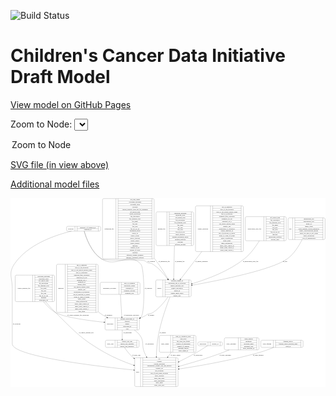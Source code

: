 <link rel='stylesheet' href="assets/style.css">
<link rel='stylesheet' href="https://unpkg.com/leaflet@1.5.1/dist/leaflet.css" integrity="sha512-xwE/Az9zrjBIphAcBb3F6JVqxf46+CDLwfLMHloNu6KEQCAWi6HcDUbeOfBIptF7tcCzusKFjFw2yuvEpDL9wQ==" crossorigin="">
<script type="text/javascript" src="https://code.jquery.com/jquery-3.2.1.min.js"></script>
<script type="text/javascript"  src="https://unpkg.com/leaflet@1.5.1/dist/leaflet.js"></script>
<script type="text/javascript" src="assets/actions.js"></script>

![Build Status](https://github.com/CBIIT/ccdi-model/actions/workflows/model-test-and-deploy.yml/badge.svg)

# Children's Cancer Data Initiative Draft Model

[View model on GitHub Pages](https://cbiit.github.io/ccdi-model/)



Zoom to Node: <select id="node_select">
  <option value="">Zoom to Node</option>
</select>
<div id="model"></div>

<p>
<a href="./model-desc/ccdi-model.svg">SVG file (in view above)</a>
<p>
<a href="./model-desc">Additional model files</a>
<div id='graph' style='display:off;'>
<svg width="3007pt" height="1804pt"
 viewBox="0.00 0.00 3007.19 1804.00" xmlns="http://www.w3.org/2000/svg" xmlns:xlink="http://www.w3.org/1999/xlink">
<g id="graph0" class="graph" transform="scale(1 1) rotate(0) translate(4 1800)">
<title>Perl</title>
<polygon fill="#ffffff" stroke="transparent" points="-4,4 -4,-1800 3003.1944,-1800 3003.1944,4 -4,4"/>
<!-- pdx -->
<g id="node1" class="node">
<title>pdx</title>
<path fill="none" stroke="#000000" d="M2658.1944,-1404.5C2658.1944,-1404.5 2987.1944,-1404.5 2987.1944,-1404.5 2993.1944,-1404.5 2999.1944,-1410.5 2999.1944,-1416.5 2999.1944,-1416.5 2999.1944,-1599.5 2999.1944,-1599.5 2999.1944,-1605.5 2993.1944,-1611.5 2987.1944,-1611.5 2987.1944,-1611.5 2658.1944,-1611.5 2658.1944,-1611.5 2652.1944,-1611.5 2646.1944,-1605.5 2646.1944,-1599.5 2646.1944,-1599.5 2646.1944,-1416.5 2646.1944,-1416.5 2646.1944,-1410.5 2652.1944,-1404.5 2658.1944,-1404.5"/>
<text text-anchor="middle" x="2667.6944" y="-1504.3" font-family="Times,serif" font-size="14.00" fill="#000000">pdx</text>
<polyline fill="none" stroke="#000000" points="2689.1944,-1404.5 2689.1944,-1611.5 "/>
<text text-anchor="middle" x="2699.6944" y="-1504.3" font-family="Times,serif" font-size="14.00" fill="#000000"> </text>
<polyline fill="none" stroke="#000000" points="2710.1944,-1404.5 2710.1944,-1611.5 "/>
<text text-anchor="middle" x="2844.1944" y="-1596.3" font-family="Times,serif" font-size="14.00" fill="#000000">implantation_site</text>
<polyline fill="none" stroke="#000000" points="2710.1944,-1588.5 2978.1944,-1588.5 "/>
<text text-anchor="middle" x="2844.1944" y="-1573.3" font-family="Times,serif" font-size="14.00" fill="#000000">implantation_type</text>
<polyline fill="none" stroke="#000000" points="2710.1944,-1565.5 2978.1944,-1565.5 "/>
<text text-anchor="middle" x="2844.1944" y="-1550.3" font-family="Times,serif" font-size="14.00" fill="#000000">model_id</text>
<polyline fill="none" stroke="#000000" points="2710.1944,-1542.5 2978.1944,-1542.5 "/>
<text text-anchor="middle" x="2844.1944" y="-1527.3" font-family="Times,serif" font-size="14.00" fill="#000000">mouse_strain</text>
<polyline fill="none" stroke="#000000" points="2710.1944,-1519.5 2978.1944,-1519.5 "/>
<text text-anchor="middle" x="2844.1944" y="-1504.3" font-family="Times,serif" font-size="14.00" fill="#000000">strain_immune_system_humanized</text>
<polyline fill="none" stroke="#000000" points="2710.1944,-1496.5 2978.1944,-1496.5 "/>
<text text-anchor="middle" x="2844.1944" y="-1481.3" font-family="Times,serif" font-size="14.00" fill="#000000">tumor_characterization_method</text>
<polyline fill="none" stroke="#000000" points="2710.1944,-1473.5 2978.1944,-1473.5 "/>
<text text-anchor="middle" x="2844.1944" y="-1458.3" font-family="Times,serif" font-size="14.00" fill="#000000">tumor_not_mus_or_ebv_origin</text>
<polyline fill="none" stroke="#000000" points="2710.1944,-1450.5 2978.1944,-1450.5 "/>
<text text-anchor="middle" x="2844.1944" y="-1435.3" font-family="Times,serif" font-size="14.00" fill="#000000">tumor_preparation</text>
<polyline fill="none" stroke="#000000" points="2710.1944,-1427.5 2978.1944,-1427.5 "/>
<text text-anchor="middle" x="2844.1944" y="-1412.3" font-family="Times,serif" font-size="14.00" fill="#000000">type_of_humanization</text>
<polyline fill="none" stroke="#000000" points="2978.1944,-1404.5 2978.1944,-1611.5 "/>
<text text-anchor="middle" x="2988.6944" y="-1504.3" font-family="Times,serif" font-size="14.00" fill="#000000"> </text>
</g>
<!-- sample -->
<g id="node13" class="node">
<title>sample</title>
<path fill="none" stroke="#000000" d="M1394.6944,-858C1394.6944,-858 1708.6944,-858 1708.6944,-858 1714.6944,-858 1720.6944,-864 1720.6944,-870 1720.6944,-870 1720.6944,-1007 1720.6944,-1007 1720.6944,-1013 1714.6944,-1019 1708.6944,-1019 1708.6944,-1019 1394.6944,-1019 1394.6944,-1019 1388.6944,-1019 1382.6944,-1013 1382.6944,-1007 1382.6944,-1007 1382.6944,-870 1382.6944,-870 1382.6944,-864 1388.6944,-858 1394.6944,-858"/>
<text text-anchor="middle" x="1416.6944" y="-934.8" font-family="Times,serif" font-size="14.00" fill="#000000">sample</text>
<polyline fill="none" stroke="#000000" points="1450.6944,-858 1450.6944,-1019 "/>
<text text-anchor="middle" x="1461.1944" y="-934.8" font-family="Times,serif" font-size="14.00" fill="#000000"> </text>
<polyline fill="none" stroke="#000000" points="1471.6944,-858 1471.6944,-1019 "/>
<text text-anchor="middle" x="1585.6944" y="-1003.8" font-family="Times,serif" font-size="14.00" fill="#000000">alternate_sample_id</text>
<polyline fill="none" stroke="#000000" points="1471.6944,-996 1699.6944,-996 "/>
<text text-anchor="middle" x="1585.6944" y="-980.8" font-family="Times,serif" font-size="14.00" fill="#000000">participant_age_at_collection</text>
<polyline fill="none" stroke="#000000" points="1471.6944,-973 1699.6944,-973 "/>
<text text-anchor="middle" x="1585.6944" y="-957.8" font-family="Times,serif" font-size="14.00" fill="#000000">sample_anatomic_site</text>
<polyline fill="none" stroke="#000000" points="1471.6944,-950 1699.6944,-950 "/>
<text text-anchor="middle" x="1585.6944" y="-934.8" font-family="Times,serif" font-size="14.00" fill="#000000">sample_description</text>
<polyline fill="none" stroke="#000000" points="1471.6944,-927 1699.6944,-927 "/>
<text text-anchor="middle" x="1585.6944" y="-911.8" font-family="Times,serif" font-size="14.00" fill="#000000">sample_id</text>
<polyline fill="none" stroke="#000000" points="1471.6944,-904 1699.6944,-904 "/>
<text text-anchor="middle" x="1585.6944" y="-888.8" font-family="Times,serif" font-size="14.00" fill="#000000">sample_tumor_status</text>
<polyline fill="none" stroke="#000000" points="1471.6944,-881 1699.6944,-881 "/>
<text text-anchor="middle" x="1585.6944" y="-865.8" font-family="Times,serif" font-size="14.00" fill="#000000">sample_type</text>
<polyline fill="none" stroke="#000000" points="1699.6944,-858 1699.6944,-1019 "/>
<text text-anchor="middle" x="1710.1944" y="-934.8" font-family="Times,serif" font-size="14.00" fill="#000000"> </text>
</g>
<!-- pdx&#45;&gt;sample -->
<g id="edge20" class="edge">
<title>pdx&#45;&gt;sample</title>
<path fill="none" stroke="#000000" d="M2779.7729,-1404.1851C2748.9665,-1341.9937 2701.5913,-1266.2678 2637.6944,-1220 2493.3066,-1115.4488 2000.1517,-1016.4881 1730.818,-968.5783"/>
<polygon fill="#000000" stroke="#000000" points="1731.394,-965.126 1720.9364,-966.8256 1730.1715,-972.0184 1731.394,-965.126"/>
<text text-anchor="middle" x="2617.6944" y="-1190.8" font-family="Times,serif" font-size="14.00" fill="#000000">of_pdx</text>
</g>
<!-- clinical_measure_file -->
<g id="node2" class="node">
<title>clinical_measure_file</title>
<path fill="none" stroke="#000000" d="M52.6944,-812C52.6944,-812 404.6944,-812 404.6944,-812 410.6944,-812 416.6944,-818 416.6944,-824 416.6944,-824 416.6944,-1053 416.6944,-1053 416.6944,-1059 410.6944,-1065 404.6944,-1065 404.6944,-1065 52.6944,-1065 52.6944,-1065 46.6944,-1065 40.6944,-1059 40.6944,-1053 40.6944,-1053 40.6944,-824 40.6944,-824 40.6944,-818 46.6944,-812 52.6944,-812"/>
<text text-anchor="middle" x="124.1944" y="-934.8" font-family="Times,serif" font-size="14.00" fill="#000000">clinical_measure_file</text>
<polyline fill="none" stroke="#000000" points="207.6944,-812 207.6944,-1065 "/>
<text text-anchor="middle" x="218.1944" y="-934.8" font-family="Times,serif" font-size="14.00" fill="#000000"> </text>
<polyline fill="none" stroke="#000000" points="228.6944,-812 228.6944,-1065 "/>
<text text-anchor="middle" x="312.1944" y="-1049.8" font-family="Times,serif" font-size="14.00" fill="#000000">checksum_algorithm</text>
<polyline fill="none" stroke="#000000" points="228.6944,-1042 395.6944,-1042 "/>
<text text-anchor="middle" x="312.1944" y="-1026.8" font-family="Times,serif" font-size="14.00" fill="#000000">checksum_value</text>
<polyline fill="none" stroke="#000000" points="228.6944,-1019 395.6944,-1019 "/>
<text text-anchor="middle" x="312.1944" y="-1003.8" font-family="Times,serif" font-size="14.00" fill="#000000">dcf_indexd_guid</text>
<polyline fill="none" stroke="#000000" points="228.6944,-996 395.6944,-996 "/>
<text text-anchor="middle" x="312.1944" y="-980.8" font-family="Times,serif" font-size="14.00" fill="#000000">file_description</text>
<polyline fill="none" stroke="#000000" points="228.6944,-973 395.6944,-973 "/>
<text text-anchor="middle" x="312.1944" y="-957.8" font-family="Times,serif" font-size="14.00" fill="#000000">file_mapping_level</text>
<polyline fill="none" stroke="#000000" points="228.6944,-950 395.6944,-950 "/>
<text text-anchor="middle" x="312.1944" y="-934.8" font-family="Times,serif" font-size="14.00" fill="#000000">file_name</text>
<polyline fill="none" stroke="#000000" points="228.6944,-927 395.6944,-927 "/>
<text text-anchor="middle" x="312.1944" y="-911.8" font-family="Times,serif" font-size="14.00" fill="#000000">file_size</text>
<polyline fill="none" stroke="#000000" points="228.6944,-904 395.6944,-904 "/>
<text text-anchor="middle" x="312.1944" y="-888.8" font-family="Times,serif" font-size="14.00" fill="#000000">file_type</text>
<polyline fill="none" stroke="#000000" points="228.6944,-881 395.6944,-881 "/>
<text text-anchor="middle" x="312.1944" y="-865.8" font-family="Times,serif" font-size="14.00" fill="#000000">file_url_in_cds</text>
<polyline fill="none" stroke="#000000" points="228.6944,-858 395.6944,-858 "/>
<text text-anchor="middle" x="312.1944" y="-842.8" font-family="Times,serif" font-size="14.00" fill="#000000">md5sum</text>
<polyline fill="none" stroke="#000000" points="228.6944,-835 395.6944,-835 "/>
<text text-anchor="middle" x="312.1944" y="-819.8" font-family="Times,serif" font-size="14.00" fill="#000000">participant_list</text>
<polyline fill="none" stroke="#000000" points="395.6944,-812 395.6944,-1065 "/>
<text text-anchor="middle" x="406.1944" y="-934.8" font-family="Times,serif" font-size="14.00" fill="#000000"> </text>
</g>
<!-- participant -->
<g id="node5" class="node">
<title>participant</title>
<path fill="none" stroke="#000000" d="M910.6944,-541.5C910.6944,-541.5 1214.6944,-541.5 1214.6944,-541.5 1220.6944,-541.5 1226.6944,-547.5 1226.6944,-553.5 1226.6944,-553.5 1226.6944,-644.5 1226.6944,-644.5 1226.6944,-650.5 1220.6944,-656.5 1214.6944,-656.5 1214.6944,-656.5 910.6944,-656.5 910.6944,-656.5 904.6944,-656.5 898.6944,-650.5 898.6944,-644.5 898.6944,-644.5 898.6944,-553.5 898.6944,-553.5 898.6944,-547.5 904.6944,-541.5 910.6944,-541.5"/>
<text text-anchor="middle" x="946.6944" y="-595.3" font-family="Times,serif" font-size="14.00" fill="#000000">participant</text>
<polyline fill="none" stroke="#000000" points="994.6944,-541.5 994.6944,-656.5 "/>
<text text-anchor="middle" x="1005.1944" y="-595.3" font-family="Times,serif" font-size="14.00" fill="#000000"> </text>
<polyline fill="none" stroke="#000000" points="1015.6944,-541.5 1015.6944,-656.5 "/>
<text text-anchor="middle" x="1110.6944" y="-641.3" font-family="Times,serif" font-size="14.00" fill="#000000">alternate_participant_id</text>
<polyline fill="none" stroke="#000000" points="1015.6944,-633.5 1205.6944,-633.5 "/>
<text text-anchor="middle" x="1110.6944" y="-618.3" font-family="Times,serif" font-size="14.00" fill="#000000">ethnicity</text>
<polyline fill="none" stroke="#000000" points="1015.6944,-610.5 1205.6944,-610.5 "/>
<text text-anchor="middle" x="1110.6944" y="-595.3" font-family="Times,serif" font-size="14.00" fill="#000000">gender</text>
<polyline fill="none" stroke="#000000" points="1015.6944,-587.5 1205.6944,-587.5 "/>
<text text-anchor="middle" x="1110.6944" y="-572.3" font-family="Times,serif" font-size="14.00" fill="#000000">participant_id</text>
<polyline fill="none" stroke="#000000" points="1015.6944,-564.5 1205.6944,-564.5 "/>
<text text-anchor="middle" x="1110.6944" y="-549.3" font-family="Times,serif" font-size="14.00" fill="#000000">race</text>
<polyline fill="none" stroke="#000000" points="1205.6944,-541.5 1205.6944,-656.5 "/>
<text text-anchor="middle" x="1216.1944" y="-595.3" font-family="Times,serif" font-size="14.00" fill="#000000"> </text>
</g>
<!-- clinical_measure_file&#45;&gt;participant -->
<g id="edge7" class="edge">
<title>clinical_measure_file&#45;&gt;participant</title>
<path fill="none" stroke="#000000" d="M310.8115,-811.9646C342.2275,-772.9203 381.3176,-733.5247 425.6944,-708 502.619,-663.7544 727.7009,-632.5703 888.4689,-615.1998"/>
<polygon fill="#000000" stroke="#000000" points="888.9103,-618.6727 898.4804,-614.127 888.1644,-611.7125 888.9103,-618.6727"/>
<text text-anchor="middle" x="641.1944" y="-678.8" font-family="Times,serif" font-size="14.00" fill="#000000">of_clinical_measure_file_participant</text>
</g>
<!-- study -->
<g id="node6" class="node">
<title>study</title>
<path fill="none" stroke="#000000" d="M1193.6944,-.5C1193.6944,-.5 1583.6944,-.5 1583.6944,-.5 1589.6944,-.5 1595.6944,-6.5 1595.6944,-12.5 1595.6944,-12.5 1595.6944,-264.5 1595.6944,-264.5 1595.6944,-270.5 1589.6944,-276.5 1583.6944,-276.5 1583.6944,-276.5 1193.6944,-276.5 1193.6944,-276.5 1187.6944,-276.5 1181.6944,-270.5 1181.6944,-264.5 1181.6944,-264.5 1181.6944,-12.5 1181.6944,-12.5 1181.6944,-6.5 1187.6944,-.5 1193.6944,-.5"/>
<text text-anchor="middle" x="1209.6944" y="-134.8" font-family="Times,serif" font-size="14.00" fill="#000000">study</text>
<polyline fill="none" stroke="#000000" points="1237.6944,-.5 1237.6944,-276.5 "/>
<text text-anchor="middle" x="1248.1944" y="-134.8" font-family="Times,serif" font-size="14.00" fill="#000000"> </text>
<polyline fill="none" stroke="#000000" points="1258.6944,-.5 1258.6944,-276.5 "/>
<text text-anchor="middle" x="1416.6944" y="-261.3" font-family="Times,serif" font-size="14.00" fill="#000000">acl</text>
<polyline fill="none" stroke="#000000" points="1258.6944,-253.5 1574.6944,-253.5 "/>
<text text-anchor="middle" x="1416.6944" y="-238.3" font-family="Times,serif" font-size="14.00" fill="#000000">consent</text>
<polyline fill="none" stroke="#000000" points="1258.6944,-230.5 1574.6944,-230.5 "/>
<text text-anchor="middle" x="1416.6944" y="-215.3" font-family="Times,serif" font-size="14.00" fill="#000000">consent_shorthand</text>
<polyline fill="none" stroke="#000000" points="1258.6944,-207.5 1574.6944,-207.5 "/>
<text text-anchor="middle" x="1416.6944" y="-192.3" font-family="Times,serif" font-size="14.00" fill="#000000">experimental_strategy_and_data_subtype</text>
<polyline fill="none" stroke="#000000" points="1258.6944,-184.5 1574.6944,-184.5 "/>
<text text-anchor="middle" x="1416.6944" y="-169.3" font-family="Times,serif" font-size="14.00" fill="#000000">external_url</text>
<polyline fill="none" stroke="#000000" points="1258.6944,-161.5 1574.6944,-161.5 "/>
<text text-anchor="middle" x="1416.6944" y="-146.3" font-family="Times,serif" font-size="14.00" fill="#000000">phs_accession</text>
<polyline fill="none" stroke="#000000" points="1258.6944,-138.5 1574.6944,-138.5 "/>
<text text-anchor="middle" x="1416.6944" y="-123.3" font-family="Times,serif" font-size="14.00" fill="#000000">size_of_data_being_uploaded</text>
<polyline fill="none" stroke="#000000" points="1258.6944,-115.5 1574.6944,-115.5 "/>
<text text-anchor="middle" x="1416.6944" y="-100.3" font-family="Times,serif" font-size="14.00" fill="#000000">study_acronym</text>
<polyline fill="none" stroke="#000000" points="1258.6944,-92.5 1574.6944,-92.5 "/>
<text text-anchor="middle" x="1416.6944" y="-77.3" font-family="Times,serif" font-size="14.00" fill="#000000">study_data_types</text>
<polyline fill="none" stroke="#000000" points="1258.6944,-69.5 1574.6944,-69.5 "/>
<text text-anchor="middle" x="1416.6944" y="-54.3" font-family="Times,serif" font-size="14.00" fill="#000000">study_description</text>
<polyline fill="none" stroke="#000000" points="1258.6944,-46.5 1574.6944,-46.5 "/>
<text text-anchor="middle" x="1416.6944" y="-31.3" font-family="Times,serif" font-size="14.00" fill="#000000">study_name</text>
<polyline fill="none" stroke="#000000" points="1258.6944,-23.5 1574.6944,-23.5 "/>
<text text-anchor="middle" x="1416.6944" y="-8.3" font-family="Times,serif" font-size="14.00" fill="#000000">study_short_title</text>
<polyline fill="none" stroke="#000000" points="1574.6944,-.5 1574.6944,-276.5 "/>
<text text-anchor="middle" x="1585.1944" y="-134.8" font-family="Times,serif" font-size="14.00" fill="#000000"> </text>
</g>
<!-- clinical_measure_file&#45;&gt;study -->
<g id="edge1" class="edge">
<title>clinical_measure_file&#45;&gt;study</title>
<path fill="none" stroke="#000000" d="M329.7989,-811.8944C359.4806,-777.0709 392.8273,-740.0826 425.6944,-708 617.1782,-521.0863 661.01,-461.8846 892.6944,-328 979.7048,-277.7189 1082.5566,-235.8968 1171.9787,-204.4476"/>
<polygon fill="#000000" stroke="#000000" points="1173.1353,-207.751 1181.4206,-201.1478 1170.8258,-201.143 1173.1353,-207.751"/>
<text text-anchor="middle" x="718.6944" y="-511.8" font-family="Times,serif" font-size="14.00" fill="#000000">of_clinical_measure_file</text>
</g>
<!-- sequencing_file -->
<g id="node3" class="node">
<title>sequencing_file</title>
<path fill="none" stroke="#000000" d="M886.1944,-1220.5C886.1944,-1220.5 1355.1944,-1220.5 1355.1944,-1220.5 1361.1944,-1220.5 1367.1944,-1226.5 1367.1944,-1232.5 1367.1944,-1232.5 1367.1944,-1783.5 1367.1944,-1783.5 1367.1944,-1789.5 1361.1944,-1795.5 1355.1944,-1795.5 1355.1944,-1795.5 886.1944,-1795.5 886.1944,-1795.5 880.1944,-1795.5 874.1944,-1789.5 874.1944,-1783.5 874.1944,-1783.5 874.1944,-1232.5 874.1944,-1232.5 874.1944,-1226.5 880.1944,-1220.5 886.1944,-1220.5"/>
<text text-anchor="middle" x="938.1944" y="-1504.3" font-family="Times,serif" font-size="14.00" fill="#000000">sequencing_file</text>
<polyline fill="none" stroke="#000000" points="1002.1944,-1220.5 1002.1944,-1795.5 "/>
<text text-anchor="middle" x="1012.6944" y="-1504.3" font-family="Times,serif" font-size="14.00" fill="#000000"> </text>
<polyline fill="none" stroke="#000000" points="1023.1944,-1220.5 1023.1944,-1795.5 "/>
<text text-anchor="middle" x="1184.6944" y="-1780.3" font-family="Times,serif" font-size="14.00" fill="#000000">avg_read_length</text>
<polyline fill="none" stroke="#000000" points="1023.1944,-1772.5 1346.1944,-1772.5 "/>
<text text-anchor="middle" x="1184.6944" y="-1757.3" font-family="Times,serif" font-size="14.00" fill="#000000">checksum_algorithm</text>
<polyline fill="none" stroke="#000000" points="1023.1944,-1749.5 1346.1944,-1749.5 "/>
<text text-anchor="middle" x="1184.6944" y="-1734.3" font-family="Times,serif" font-size="14.00" fill="#000000">checksum_value</text>
<polyline fill="none" stroke="#000000" points="1023.1944,-1726.5 1346.1944,-1726.5 "/>
<text text-anchor="middle" x="1184.6944" y="-1711.3" font-family="Times,serif" font-size="14.00" fill="#000000">coverage</text>
<polyline fill="none" stroke="#000000" points="1023.1944,-1703.5 1346.1944,-1703.5 "/>
<text text-anchor="middle" x="1184.6944" y="-1688.3" font-family="Times,serif" font-size="14.00" fill="#000000">custom_assembly_fasta_file_for_alignment</text>
<polyline fill="none" stroke="#000000" points="1023.1944,-1680.5 1346.1944,-1680.5 "/>
<text text-anchor="middle" x="1184.6944" y="-1665.3" font-family="Times,serif" font-size="14.00" fill="#000000">dcf_indexd_guid</text>
<polyline fill="none" stroke="#000000" points="1023.1944,-1657.5 1346.1944,-1657.5 "/>
<text text-anchor="middle" x="1184.6944" y="-1642.3" font-family="Times,serif" font-size="14.00" fill="#000000">design_description</text>
<polyline fill="none" stroke="#000000" points="1023.1944,-1634.5 1346.1944,-1634.5 "/>
<text text-anchor="middle" x="1184.6944" y="-1619.3" font-family="Times,serif" font-size="14.00" fill="#000000">file_description</text>
<polyline fill="none" stroke="#000000" points="1023.1944,-1611.5 1346.1944,-1611.5 "/>
<text text-anchor="middle" x="1184.6944" y="-1596.3" font-family="Times,serif" font-size="14.00" fill="#000000">file_mapping_level</text>
<polyline fill="none" stroke="#000000" points="1023.1944,-1588.5 1346.1944,-1588.5 "/>
<text text-anchor="middle" x="1184.6944" y="-1573.3" font-family="Times,serif" font-size="14.00" fill="#000000">file_name</text>
<polyline fill="none" stroke="#000000" points="1023.1944,-1565.5 1346.1944,-1565.5 "/>
<text text-anchor="middle" x="1184.6944" y="-1550.3" font-family="Times,serif" font-size="14.00" fill="#000000">file_size</text>
<polyline fill="none" stroke="#000000" points="1023.1944,-1542.5 1346.1944,-1542.5 "/>
<text text-anchor="middle" x="1184.6944" y="-1527.3" font-family="Times,serif" font-size="14.00" fill="#000000">file_type</text>
<polyline fill="none" stroke="#000000" points="1023.1944,-1519.5 1346.1944,-1519.5 "/>
<text text-anchor="middle" x="1184.6944" y="-1504.3" font-family="Times,serif" font-size="14.00" fill="#000000">file_url_in_cds</text>
<polyline fill="none" stroke="#000000" points="1023.1944,-1496.5 1346.1944,-1496.5 "/>
<text text-anchor="middle" x="1184.6944" y="-1481.3" font-family="Times,serif" font-size="14.00" fill="#000000">instrument_model</text>
<polyline fill="none" stroke="#000000" points="1023.1944,-1473.5 1346.1944,-1473.5 "/>
<text text-anchor="middle" x="1184.6944" y="-1458.3" font-family="Times,serif" font-size="14.00" fill="#000000">library_id</text>
<polyline fill="none" stroke="#000000" points="1023.1944,-1450.5 1346.1944,-1450.5 "/>
<text text-anchor="middle" x="1184.6944" y="-1435.3" font-family="Times,serif" font-size="14.00" fill="#000000">library_layout</text>
<polyline fill="none" stroke="#000000" points="1023.1944,-1427.5 1346.1944,-1427.5 "/>
<text text-anchor="middle" x="1184.6944" y="-1412.3" font-family="Times,serif" font-size="14.00" fill="#000000">library_selection</text>
<polyline fill="none" stroke="#000000" points="1023.1944,-1404.5 1346.1944,-1404.5 "/>
<text text-anchor="middle" x="1184.6944" y="-1389.3" font-family="Times,serif" font-size="14.00" fill="#000000">library_source</text>
<polyline fill="none" stroke="#000000" points="1023.1944,-1381.5 1346.1944,-1381.5 "/>
<text text-anchor="middle" x="1184.6944" y="-1366.3" font-family="Times,serif" font-size="14.00" fill="#000000">library_strategy</text>
<polyline fill="none" stroke="#000000" points="1023.1944,-1358.5 1346.1944,-1358.5 "/>
<text text-anchor="middle" x="1184.6944" y="-1343.3" font-family="Times,serif" font-size="14.00" fill="#000000">md5sum</text>
<polyline fill="none" stroke="#000000" points="1023.1944,-1335.5 1346.1944,-1335.5 "/>
<text text-anchor="middle" x="1184.6944" y="-1320.3" font-family="Times,serif" font-size="14.00" fill="#000000">number_of_bp</text>
<polyline fill="none" stroke="#000000" points="1023.1944,-1312.5 1346.1944,-1312.5 "/>
<text text-anchor="middle" x="1184.6944" y="-1297.3" font-family="Times,serif" font-size="14.00" fill="#000000">number_of_reads</text>
<polyline fill="none" stroke="#000000" points="1023.1944,-1289.5 1346.1944,-1289.5 "/>
<text text-anchor="middle" x="1184.6944" y="-1274.3" font-family="Times,serif" font-size="14.00" fill="#000000">platform</text>
<polyline fill="none" stroke="#000000" points="1023.1944,-1266.5 1346.1944,-1266.5 "/>
<text text-anchor="middle" x="1184.6944" y="-1251.3" font-family="Times,serif" font-size="14.00" fill="#000000">reference_genome_assembly</text>
<polyline fill="none" stroke="#000000" points="1023.1944,-1243.5 1346.1944,-1243.5 "/>
<text text-anchor="middle" x="1184.6944" y="-1228.3" font-family="Times,serif" font-size="14.00" fill="#000000">sequence_alignment_software</text>
<polyline fill="none" stroke="#000000" points="1346.1944,-1220.5 1346.1944,-1795.5 "/>
<text text-anchor="middle" x="1356.6944" y="-1504.3" font-family="Times,serif" font-size="14.00" fill="#000000"> </text>
</g>
<!-- sequencing_file&#45;&gt;sample -->
<g id="edge5" class="edge">
<title>sequencing_file&#45;&gt;sample</title>
<path fill="none" stroke="#000000" d="M1367.3527,-1227.5872C1373.9485,-1219.0257 1380.4098,-1210.4847 1386.6944,-1202 1427.9966,-1146.2383 1469.4284,-1080.0281 1500.4432,-1027.927"/>
<polygon fill="#000000" stroke="#000000" points="1503.6284,-1029.4176 1505.7193,-1019.0311 1497.6077,-1025.8467 1503.6284,-1029.4176"/>
<text text-anchor="middle" x="1463.1944" y="-1190.8" font-family="Times,serif" font-size="14.00" fill="#000000">of_sequencing_file</text>
</g>
<!-- imaging_file -->
<g id="node4" class="node">
<title>imaging_file</title>
<path fill="none" stroke="#000000" d="M1397.6944,-1347C1397.6944,-1347 1731.6944,-1347 1731.6944,-1347 1737.6944,-1347 1743.6944,-1353 1743.6944,-1359 1743.6944,-1359 1743.6944,-1657 1743.6944,-1657 1743.6944,-1663 1737.6944,-1669 1731.6944,-1669 1731.6944,-1669 1397.6944,-1669 1397.6944,-1669 1391.6944,-1669 1385.6944,-1663 1385.6944,-1657 1385.6944,-1657 1385.6944,-1359 1385.6944,-1359 1385.6944,-1353 1391.6944,-1347 1397.6944,-1347"/>
<text text-anchor="middle" x="1437.6944" y="-1504.3" font-family="Times,serif" font-size="14.00" fill="#000000">imaging_file</text>
<polyline fill="none" stroke="#000000" points="1489.6944,-1347 1489.6944,-1669 "/>
<text text-anchor="middle" x="1500.1944" y="-1504.3" font-family="Times,serif" font-size="14.00" fill="#000000"> </text>
<polyline fill="none" stroke="#000000" points="1510.6944,-1347 1510.6944,-1669 "/>
<text text-anchor="middle" x="1616.6944" y="-1653.8" font-family="Times,serif" font-size="14.00" fill="#000000">checksum_algorithm</text>
<polyline fill="none" stroke="#000000" points="1510.6944,-1646 1722.6944,-1646 "/>
<text text-anchor="middle" x="1616.6944" y="-1630.8" font-family="Times,serif" font-size="14.00" fill="#000000">checksum_value</text>
<polyline fill="none" stroke="#000000" points="1510.6944,-1623 1722.6944,-1623 "/>
<text text-anchor="middle" x="1616.6944" y="-1607.8" font-family="Times,serif" font-size="14.00" fill="#000000">dcf_indexd_guid</text>
<polyline fill="none" stroke="#000000" points="1510.6944,-1600 1722.6944,-1600 "/>
<text text-anchor="middle" x="1616.6944" y="-1584.8" font-family="Times,serif" font-size="14.00" fill="#000000">file_description</text>
<polyline fill="none" stroke="#000000" points="1510.6944,-1577 1722.6944,-1577 "/>
<text text-anchor="middle" x="1616.6944" y="-1561.8" font-family="Times,serif" font-size="14.00" fill="#000000">file_mapping_level</text>
<polyline fill="none" stroke="#000000" points="1510.6944,-1554 1722.6944,-1554 "/>
<text text-anchor="middle" x="1616.6944" y="-1538.8" font-family="Times,serif" font-size="14.00" fill="#000000">file_name</text>
<polyline fill="none" stroke="#000000" points="1510.6944,-1531 1722.6944,-1531 "/>
<text text-anchor="middle" x="1616.6944" y="-1515.8" font-family="Times,serif" font-size="14.00" fill="#000000">file_size</text>
<polyline fill="none" stroke="#000000" points="1510.6944,-1508 1722.6944,-1508 "/>
<text text-anchor="middle" x="1616.6944" y="-1492.8" font-family="Times,serif" font-size="14.00" fill="#000000">file_type</text>
<polyline fill="none" stroke="#000000" points="1510.6944,-1485 1722.6944,-1485 "/>
<text text-anchor="middle" x="1616.6944" y="-1469.8" font-family="Times,serif" font-size="14.00" fill="#000000">file_url_in_cds</text>
<polyline fill="none" stroke="#000000" points="1510.6944,-1462 1722.6944,-1462 "/>
<text text-anchor="middle" x="1616.6944" y="-1446.8" font-family="Times,serif" font-size="14.00" fill="#000000">image_modality</text>
<polyline fill="none" stroke="#000000" points="1510.6944,-1439 1722.6944,-1439 "/>
<text text-anchor="middle" x="1616.6944" y="-1423.8" font-family="Times,serif" font-size="14.00" fill="#000000">imaging_instrument_model</text>
<polyline fill="none" stroke="#000000" points="1510.6944,-1416 1722.6944,-1416 "/>
<text text-anchor="middle" x="1616.6944" y="-1400.8" font-family="Times,serif" font-size="14.00" fill="#000000">imaging_platform</text>
<polyline fill="none" stroke="#000000" points="1510.6944,-1393 1722.6944,-1393 "/>
<text text-anchor="middle" x="1616.6944" y="-1377.8" font-family="Times,serif" font-size="14.00" fill="#000000">md5sum</text>
<polyline fill="none" stroke="#000000" points="1510.6944,-1370 1722.6944,-1370 "/>
<text text-anchor="middle" x="1616.6944" y="-1354.8" font-family="Times,serif" font-size="14.00" fill="#000000">software_package</text>
<polyline fill="none" stroke="#000000" points="1722.6944,-1347 1722.6944,-1669 "/>
<text text-anchor="middle" x="1733.1944" y="-1504.3" font-family="Times,serif" font-size="14.00" fill="#000000"> </text>
</g>
<!-- imaging_file&#45;&gt;sample -->
<g id="edge6" class="edge">
<title>imaging_file&#45;&gt;sample</title>
<path fill="none" stroke="#000000" d="M1561.0126,-1346.7077C1558.6679,-1243.9957 1555.7167,-1114.707 1553.7712,-1029.479"/>
<polygon fill="#000000" stroke="#000000" points="1557.2664,-1029.226 1553.539,-1019.3085 1550.2682,-1029.3858 1557.2664,-1029.226"/>
<text text-anchor="middle" x="1612.1944" y="-1190.8" font-family="Times,serif" font-size="14.00" fill="#000000">of_imaging_file</text>
</g>
<!-- participant&#45;&gt;study -->
<g id="edge2" class="edge">
<title>participant&#45;&gt;study</title>
<path fill="none" stroke="#000000" d="M1178.0257,-541.3615C1198.2561,-526.9329 1217.3787,-509.8078 1231.6944,-490 1275.2636,-429.7159 1244.7593,-396.5216 1273.6944,-328 1279.6198,-313.968 1286.4619,-299.7451 1293.7956,-285.7258"/>
<polygon fill="#000000" stroke="#000000" points="1297.0724,-287.0186 1298.6812,-276.5466 1290.8931,-283.7297 1297.0724,-287.0186"/>
<text text-anchor="middle" x="1324.1944" y="-405.3" font-family="Times,serif" font-size="14.00" fill="#000000">of_participant</text>
</g>
<!-- study_arm -->
<g id="node17" class="node">
<title>study_arm</title>
<path fill="none" stroke="#000000" d="M914.1944,-374.5C914.1944,-374.5 1211.1944,-374.5 1211.1944,-374.5 1217.1944,-374.5 1223.1944,-380.5 1223.1944,-386.5 1223.1944,-386.5 1223.1944,-431.5 1223.1944,-431.5 1223.1944,-437.5 1217.1944,-443.5 1211.1944,-443.5 1211.1944,-443.5 914.1944,-443.5 914.1944,-443.5 908.1944,-443.5 902.1944,-437.5 902.1944,-431.5 902.1944,-431.5 902.1944,-386.5 902.1944,-386.5 902.1944,-380.5 908.1944,-374.5 914.1944,-374.5"/>
<text text-anchor="middle" x="948.1944" y="-405.3" font-family="Times,serif" font-size="14.00" fill="#000000">study_arm</text>
<polyline fill="none" stroke="#000000" points="994.1944,-374.5 994.1944,-443.5 "/>
<text text-anchor="middle" x="1004.6944" y="-405.3" font-family="Times,serif" font-size="14.00" fill="#000000"> </text>
<polyline fill="none" stroke="#000000" points="1015.1944,-374.5 1015.1944,-443.5 "/>
<text text-anchor="middle" x="1108.6944" y="-428.3" font-family="Times,serif" font-size="14.00" fill="#000000">clinical_trial_arm</text>
<polyline fill="none" stroke="#000000" points="1015.1944,-420.5 1202.1944,-420.5 "/>
<text text-anchor="middle" x="1108.6944" y="-405.3" font-family="Times,serif" font-size="14.00" fill="#000000">clinical_trial_identifier</text>
<polyline fill="none" stroke="#000000" points="1015.1944,-397.5 1202.1944,-397.5 "/>
<text text-anchor="middle" x="1108.6944" y="-382.3" font-family="Times,serif" font-size="14.00" fill="#000000">clinical_trial_repository</text>
<polyline fill="none" stroke="#000000" points="1202.1944,-374.5 1202.1944,-443.5 "/>
<text text-anchor="middle" x="1212.6944" y="-405.3" font-family="Times,serif" font-size="14.00" fill="#000000"> </text>
</g>
<!-- participant&#45;&gt;study_arm -->
<g id="edge3" class="edge">
<title>participant&#45;&gt;study_arm</title>
<path fill="none" stroke="#000000" d="M1062.6944,-541.4781C1062.6944,-513.3226 1062.6944,-479.9365 1062.6944,-453.7239"/>
<polygon fill="#000000" stroke="#000000" points="1066.1945,-453.6935 1062.6944,-443.6935 1059.1945,-453.6936 1066.1945,-453.6935"/>
<text text-anchor="middle" x="1113.1944" y="-511.8" font-family="Times,serif" font-size="14.00" fill="#000000">of_participant</text>
</g>
<!-- diagnosis -->
<g id="node7" class="node">
<title>diagnosis</title>
<path fill="none" stroke="#000000" d="M446.6944,-708.5C446.6944,-708.5 820.6944,-708.5 820.6944,-708.5 826.6944,-708.5 832.6944,-714.5 832.6944,-720.5 832.6944,-720.5 832.6944,-1156.5 832.6944,-1156.5 832.6944,-1162.5 826.6944,-1168.5 820.6944,-1168.5 820.6944,-1168.5 446.6944,-1168.5 446.6944,-1168.5 440.6944,-1168.5 434.6944,-1162.5 434.6944,-1156.5 434.6944,-1156.5 434.6944,-720.5 434.6944,-720.5 434.6944,-714.5 440.6944,-708.5 446.6944,-708.5"/>
<text text-anchor="middle" x="476.6944" y="-934.8" font-family="Times,serif" font-size="14.00" fill="#000000">diagnosis</text>
<polyline fill="none" stroke="#000000" points="518.6944,-708.5 518.6944,-1168.5 "/>
<text text-anchor="middle" x="529.1944" y="-934.8" font-family="Times,serif" font-size="14.00" fill="#000000"> </text>
<polyline fill="none" stroke="#000000" points="539.6944,-708.5 539.6944,-1168.5 "/>
<text text-anchor="middle" x="675.6944" y="-1153.3" font-family="Times,serif" font-size="14.00" fill="#000000">age_at_diagnosis</text>
<polyline fill="none" stroke="#000000" points="539.6944,-1145.5 811.6944,-1145.5 "/>
<text text-anchor="middle" x="675.6944" y="-1130.3" font-family="Times,serif" font-size="14.00" fill="#000000">days_to_last_followup</text>
<polyline fill="none" stroke="#000000" points="539.6944,-1122.5 811.6944,-1122.5 "/>
<text text-anchor="middle" x="675.6944" y="-1107.3" font-family="Times,serif" font-size="14.00" fill="#000000">days_to_last_known_disease_status</text>
<polyline fill="none" stroke="#000000" points="539.6944,-1099.5 811.6944,-1099.5 "/>
<text text-anchor="middle" x="675.6944" y="-1084.3" font-family="Times,serif" font-size="14.00" fill="#000000">days_to_recurrence</text>
<polyline fill="none" stroke="#000000" points="539.6944,-1076.5 811.6944,-1076.5 "/>
<text text-anchor="middle" x="675.6944" y="-1061.3" font-family="Times,serif" font-size="14.00" fill="#000000">diagnosis_finer_resolution</text>
<polyline fill="none" stroke="#000000" points="539.6944,-1053.5 811.6944,-1053.5 "/>
<text text-anchor="middle" x="675.6944" y="-1038.3" font-family="Times,serif" font-size="14.00" fill="#000000">diagnosis_icd_cm</text>
<polyline fill="none" stroke="#000000" points="539.6944,-1030.5 811.6944,-1030.5 "/>
<text text-anchor="middle" x="675.6944" y="-1015.3" font-family="Times,serif" font-size="14.00" fill="#000000">diagnosis_icd_o</text>
<polyline fill="none" stroke="#000000" points="539.6944,-1007.5 811.6944,-1007.5 "/>
<text text-anchor="middle" x="675.6944" y="-992.3" font-family="Times,serif" font-size="14.00" fill="#000000">diagnosis_id</text>
<polyline fill="none" stroke="#000000" points="539.6944,-984.5 811.6944,-984.5 "/>
<text text-anchor="middle" x="675.6944" y="-969.3" font-family="Times,serif" font-size="14.00" fill="#000000">disease_phase</text>
<polyline fill="none" stroke="#000000" points="539.6944,-961.5 811.6944,-961.5 "/>
<text text-anchor="middle" x="675.6944" y="-946.3" font-family="Times,serif" font-size="14.00" fill="#000000">last_known_disease_status</text>
<polyline fill="none" stroke="#000000" points="539.6944,-938.5 811.6944,-938.5 "/>
<text text-anchor="middle" x="675.6944" y="-923.3" font-family="Times,serif" font-size="14.00" fill="#000000">primary_site</text>
<polyline fill="none" stroke="#000000" points="539.6944,-915.5 811.6944,-915.5 "/>
<text text-anchor="middle" x="675.6944" y="-900.3" font-family="Times,serif" font-size="14.00" fill="#000000">progression_or_recurrence</text>
<polyline fill="none" stroke="#000000" points="539.6944,-892.5 811.6944,-892.5 "/>
<text text-anchor="middle" x="675.6944" y="-877.3" font-family="Times,serif" font-size="14.00" fill="#000000">site_of_resection_or_biopsy</text>
<polyline fill="none" stroke="#000000" points="539.6944,-869.5 811.6944,-869.5 "/>
<text text-anchor="middle" x="675.6944" y="-854.3" font-family="Times,serif" font-size="14.00" fill="#000000">tissue_or_organ_of_origin</text>
<polyline fill="none" stroke="#000000" points="539.6944,-846.5 811.6944,-846.5 "/>
<text text-anchor="middle" x="675.6944" y="-831.3" font-family="Times,serif" font-size="14.00" fill="#000000">tumor_grade</text>
<polyline fill="none" stroke="#000000" points="539.6944,-823.5 811.6944,-823.5 "/>
<text text-anchor="middle" x="675.6944" y="-808.3" font-family="Times,serif" font-size="14.00" fill="#000000">tumor_morphology</text>
<polyline fill="none" stroke="#000000" points="539.6944,-800.5 811.6944,-800.5 "/>
<text text-anchor="middle" x="675.6944" y="-785.3" font-family="Times,serif" font-size="14.00" fill="#000000">tumor_stage_clinical_m</text>
<polyline fill="none" stroke="#000000" points="539.6944,-777.5 811.6944,-777.5 "/>
<text text-anchor="middle" x="675.6944" y="-762.3" font-family="Times,serif" font-size="14.00" fill="#000000">tumor_stage_clinical_n</text>
<polyline fill="none" stroke="#000000" points="539.6944,-754.5 811.6944,-754.5 "/>
<text text-anchor="middle" x="675.6944" y="-739.3" font-family="Times,serif" font-size="14.00" fill="#000000">tumor_stage_clinical_t</text>
<polyline fill="none" stroke="#000000" points="539.6944,-731.5 811.6944,-731.5 "/>
<text text-anchor="middle" x="675.6944" y="-716.3" font-family="Times,serif" font-size="14.00" fill="#000000">vital_status</text>
<polyline fill="none" stroke="#000000" points="811.6944,-708.5 811.6944,-1168.5 "/>
<text text-anchor="middle" x="822.1944" y="-934.8" font-family="Times,serif" font-size="14.00" fill="#000000"> </text>
</g>
<!-- diagnosis&#45;&gt;participant -->
<g id="edge11" class="edge">
<title>diagnosis&#45;&gt;participant</title>
<path fill="none" stroke="#000000" d="M832.6946,-714.9665C835.6843,-712.5993 838.6848,-710.2757 841.6944,-708 864.5115,-690.7465 890.4865,-675.0698 916.4131,-661.3232"/>
<polygon fill="#000000" stroke="#000000" points="918.3298,-664.271 925.5764,-656.5419 915.0916,-658.065 918.3298,-664.271"/>
<text text-anchor="middle" x="931.1944" y="-678.8" font-family="Times,serif" font-size="14.00" fill="#000000">of_diagnosis</text>
</g>
<!-- sample_diagnosis -->
<g id="node8" class="node">
<title>sample_diagnosis</title>
<path fill="none" stroke="#000000" d="M1774.1944,-1289.5C1774.1944,-1289.5 2207.1944,-1289.5 2207.1944,-1289.5 2213.1944,-1289.5 2219.1944,-1295.5 2219.1944,-1301.5 2219.1944,-1301.5 2219.1944,-1714.5 2219.1944,-1714.5 2219.1944,-1720.5 2213.1944,-1726.5 2207.1944,-1726.5 2207.1944,-1726.5 1774.1944,-1726.5 1774.1944,-1726.5 1768.1944,-1726.5 1762.1944,-1720.5 1762.1944,-1714.5 1762.1944,-1714.5 1762.1944,-1301.5 1762.1944,-1301.5 1762.1944,-1295.5 1768.1944,-1289.5 1774.1944,-1289.5"/>
<text text-anchor="middle" x="1833.6944" y="-1504.3" font-family="Times,serif" font-size="14.00" fill="#000000">sample_diagnosis</text>
<polyline fill="none" stroke="#000000" points="1905.1944,-1289.5 1905.1944,-1726.5 "/>
<text text-anchor="middle" x="1915.6944" y="-1504.3" font-family="Times,serif" font-size="14.00" fill="#000000"> </text>
<polyline fill="none" stroke="#000000" points="1926.1944,-1289.5 1926.1944,-1726.5 "/>
<text text-anchor="middle" x="2062.1944" y="-1711.3" font-family="Times,serif" font-size="14.00" fill="#000000">age_at_diagnosis</text>
<polyline fill="none" stroke="#000000" points="1926.1944,-1703.5 2198.1944,-1703.5 "/>
<text text-anchor="middle" x="2062.1944" y="-1688.3" font-family="Times,serif" font-size="14.00" fill="#000000">days_to_last_followup</text>
<polyline fill="none" stroke="#000000" points="1926.1944,-1680.5 2198.1944,-1680.5 "/>
<text text-anchor="middle" x="2062.1944" y="-1665.3" font-family="Times,serif" font-size="14.00" fill="#000000">days_to_last_known_disease_status</text>
<polyline fill="none" stroke="#000000" points="1926.1944,-1657.5 2198.1944,-1657.5 "/>
<text text-anchor="middle" x="2062.1944" y="-1642.3" font-family="Times,serif" font-size="14.00" fill="#000000">days_to_recurrence</text>
<polyline fill="none" stroke="#000000" points="1926.1944,-1634.5 2198.1944,-1634.5 "/>
<text text-anchor="middle" x="2062.1944" y="-1619.3" font-family="Times,serif" font-size="14.00" fill="#000000">diagnosis_finer_resolution</text>
<polyline fill="none" stroke="#000000" points="1926.1944,-1611.5 2198.1944,-1611.5 "/>
<text text-anchor="middle" x="2062.1944" y="-1596.3" font-family="Times,serif" font-size="14.00" fill="#000000">diagnosis_icd_cm</text>
<polyline fill="none" stroke="#000000" points="1926.1944,-1588.5 2198.1944,-1588.5 "/>
<text text-anchor="middle" x="2062.1944" y="-1573.3" font-family="Times,serif" font-size="14.00" fill="#000000">diagnosis_icd_o</text>
<polyline fill="none" stroke="#000000" points="1926.1944,-1565.5 2198.1944,-1565.5 "/>
<text text-anchor="middle" x="2062.1944" y="-1550.3" font-family="Times,serif" font-size="14.00" fill="#000000">last_known_disease_status</text>
<polyline fill="none" stroke="#000000" points="1926.1944,-1542.5 2198.1944,-1542.5 "/>
<text text-anchor="middle" x="2062.1944" y="-1527.3" font-family="Times,serif" font-size="14.00" fill="#000000">primary_site</text>
<polyline fill="none" stroke="#000000" points="1926.1944,-1519.5 2198.1944,-1519.5 "/>
<text text-anchor="middle" x="2062.1944" y="-1504.3" font-family="Times,serif" font-size="14.00" fill="#000000">progression_or_recurrence</text>
<polyline fill="none" stroke="#000000" points="1926.1944,-1496.5 2198.1944,-1496.5 "/>
<text text-anchor="middle" x="2062.1944" y="-1481.3" font-family="Times,serif" font-size="14.00" fill="#000000">sample_diagnosis_id</text>
<polyline fill="none" stroke="#000000" points="1926.1944,-1473.5 2198.1944,-1473.5 "/>
<text text-anchor="middle" x="2062.1944" y="-1458.3" font-family="Times,serif" font-size="14.00" fill="#000000">site_of_resection_or_biopsy</text>
<polyline fill="none" stroke="#000000" points="1926.1944,-1450.5 2198.1944,-1450.5 "/>
<text text-anchor="middle" x="2062.1944" y="-1435.3" font-family="Times,serif" font-size="14.00" fill="#000000">tissue_or_organ_of_origin</text>
<polyline fill="none" stroke="#000000" points="1926.1944,-1427.5 2198.1944,-1427.5 "/>
<text text-anchor="middle" x="2062.1944" y="-1412.3" font-family="Times,serif" font-size="14.00" fill="#000000">tumor_classification</text>
<polyline fill="none" stroke="#000000" points="1926.1944,-1404.5 2198.1944,-1404.5 "/>
<text text-anchor="middle" x="2062.1944" y="-1389.3" font-family="Times,serif" font-size="14.00" fill="#000000">tumor_grade</text>
<polyline fill="none" stroke="#000000" points="1926.1944,-1381.5 2198.1944,-1381.5 "/>
<text text-anchor="middle" x="2062.1944" y="-1366.3" font-family="Times,serif" font-size="14.00" fill="#000000">tumor_morphology</text>
<polyline fill="none" stroke="#000000" points="1926.1944,-1358.5 2198.1944,-1358.5 "/>
<text text-anchor="middle" x="2062.1944" y="-1343.3" font-family="Times,serif" font-size="14.00" fill="#000000">tumor_stage_clinical_m</text>
<polyline fill="none" stroke="#000000" points="1926.1944,-1335.5 2198.1944,-1335.5 "/>
<text text-anchor="middle" x="2062.1944" y="-1320.3" font-family="Times,serif" font-size="14.00" fill="#000000">tumor_stage_clinical_n</text>
<polyline fill="none" stroke="#000000" points="1926.1944,-1312.5 2198.1944,-1312.5 "/>
<text text-anchor="middle" x="2062.1944" y="-1297.3" font-family="Times,serif" font-size="14.00" fill="#000000">tumor_stage_clinical_t</text>
<polyline fill="none" stroke="#000000" points="2198.1944,-1289.5 2198.1944,-1726.5 "/>
<text text-anchor="middle" x="2208.6944" y="-1504.3" font-family="Times,serif" font-size="14.00" fill="#000000"> </text>
</g>
<!-- sample_diagnosis&#45;&gt;sample -->
<g id="edge17" class="edge">
<title>sample_diagnosis&#45;&gt;sample</title>
<path fill="none" stroke="#000000" d="M1822.221,-1289.4452C1751.7916,-1198.0794 1673.9424,-1097.0882 1619.9094,-1026.9931"/>
<polygon fill="#000000" stroke="#000000" points="1622.6473,-1024.812 1613.7701,-1019.0288 1617.1033,-1029.0856 1622.6473,-1024.812"/>
<text text-anchor="middle" x="1819.6944" y="-1190.8" font-family="Times,serif" font-size="14.00" fill="#000000">of_sample_diagnosis</text>
</g>
<!-- synonym -->
<g id="node9" class="node">
<title>synonym</title>
<path fill="none" stroke="#000000" d="M543.1944,-1485C543.1944,-1485 844.1944,-1485 844.1944,-1485 850.1944,-1485 856.1944,-1491 856.1944,-1497 856.1944,-1497 856.1944,-1519 856.1944,-1519 856.1944,-1525 850.1944,-1531 844.1944,-1531 844.1944,-1531 543.1944,-1531 543.1944,-1531 537.1944,-1531 531.1944,-1525 531.1944,-1519 531.1944,-1519 531.1944,-1497 531.1944,-1497 531.1944,-1491 537.1944,-1485 543.1944,-1485"/>
<text text-anchor="middle" x="571.1944" y="-1504.3" font-family="Times,serif" font-size="14.00" fill="#000000">synonym</text>
<polyline fill="none" stroke="#000000" points="611.1944,-1485 611.1944,-1531 "/>
<text text-anchor="middle" x="621.6944" y="-1504.3" font-family="Times,serif" font-size="14.00" fill="#000000"> </text>
<polyline fill="none" stroke="#000000" points="632.1944,-1485 632.1944,-1531 "/>
<text text-anchor="middle" x="733.6944" y="-1515.8" font-family="Times,serif" font-size="14.00" fill="#000000">repository_of_synonym_id</text>
<polyline fill="none" stroke="#000000" points="632.1944,-1508 835.1944,-1508 "/>
<text text-anchor="middle" x="733.6944" y="-1492.8" font-family="Times,serif" font-size="14.00" fill="#000000">synonym_id</text>
<polyline fill="none" stroke="#000000" points="835.1944,-1485 835.1944,-1531 "/>
<text text-anchor="middle" x="845.6944" y="-1504.3" font-family="Times,serif" font-size="14.00" fill="#000000"> </text>
</g>
<!-- synonym&#45;&gt;participant -->
<g id="edge14" class="edge">
<title>synonym&#45;&gt;participant</title>
<path fill="none" stroke="#000000" d="M699.8715,-1484.874C716.1721,-1428.7846 766.0314,-1285.3341 864.6944,-1220 1005.302,-1126.8904 1128.8249,-1295.1948 1240.6944,-1169 1277.109,-1127.9224 1278.2584,-720.5986 1247.6944,-675 1243.7327,-669.0895 1239.2198,-663.6382 1234.2694,-658.6106"/>
<polygon fill="#000000" stroke="#000000" points="1236.4099,-655.8203 1226.7166,-651.5435 1231.6272,-660.9316 1236.4099,-655.8203"/>
<text text-anchor="middle" x="1312.1944" y="-934.8" font-family="Times,serif" font-size="14.00" fill="#000000">of_synonym</text>
</g>
<!-- synonym&#45;&gt;study -->
<g id="edge15" class="edge">
<title>synonym&#45;&gt;study</title>
<path fill="none" stroke="#000000" d="M578.1703,-1484.9408C424.7344,-1447.6433 158.3792,-1358.254 31.6944,-1169 -25.4853,-1083.5795 12.6944,-1041.2919 12.6944,-938.5 12.6944,-938.5 12.6944,-938.5 12.6944,-409 12.6944,-292.3739 783.5811,-198.7906 1171.3523,-159.0937"/>
<polygon fill="#000000" stroke="#000000" points="1171.9833,-162.5476 1181.5763,-158.0505 1171.2726,-155.5838 1171.9833,-162.5476"/>
<text text-anchor="middle" x="55.1944" y="-595.3" font-family="Times,serif" font-size="14.00" fill="#000000">of_synonym</text>
</g>
<!-- synonym&#45;&gt;sample -->
<g id="edge16" class="edge">
<title>synonym&#45;&gt;sample</title>
<path fill="none" stroke="#000000" d="M699.3945,-1484.7183C714.7543,-1427.6274 762.9013,-1280.9096 864.6944,-1220 904.2047,-1196.3583 1235.5358,-1218.0418 1278.6944,-1202 1288.7791,-1198.2515 1288.1623,-1191.9892 1297.6944,-1187 1321.9838,-1174.2866 1333.7982,-1184.0787 1356.6944,-1169 1412.2498,-1132.4129 1460.6456,-1075.4546 1495.3274,-1027.3141"/>
<polygon fill="#000000" stroke="#000000" points="1498.2599,-1029.2298 1501.2076,-1019.0533 1492.5571,-1025.1704 1498.2599,-1029.2298"/>
<text text-anchor="middle" x="1340.1944" y="-1190.8" font-family="Times,serif" font-size="14.00" fill="#000000">of_synonym</text>
</g>
<!-- study_admin -->
<g id="node10" class="node">
<title>study_admin</title>
<path fill="none" stroke="#000000" d="M1428.6944,-328.5C1428.6944,-328.5 1754.6944,-328.5 1754.6944,-328.5 1760.6944,-328.5 1766.6944,-334.5 1766.6944,-340.5 1766.6944,-340.5 1766.6944,-477.5 1766.6944,-477.5 1766.6944,-483.5 1760.6944,-489.5 1754.6944,-489.5 1754.6944,-489.5 1428.6944,-489.5 1428.6944,-489.5 1422.6944,-489.5 1416.6944,-483.5 1416.6944,-477.5 1416.6944,-477.5 1416.6944,-340.5 1416.6944,-340.5 1416.6944,-334.5 1422.6944,-328.5 1428.6944,-328.5"/>
<text text-anchor="middle" x="1470.6944" y="-405.3" font-family="Times,serif" font-size="14.00" fill="#000000">study_admin</text>
<polyline fill="none" stroke="#000000" points="1524.6944,-328.5 1524.6944,-489.5 "/>
<text text-anchor="middle" x="1535.1944" y="-405.3" font-family="Times,serif" font-size="14.00" fill="#000000"> </text>
<polyline fill="none" stroke="#000000" points="1545.6944,-328.5 1545.6944,-489.5 "/>
<text text-anchor="middle" x="1645.6944" y="-474.3" font-family="Times,serif" font-size="14.00" fill="#000000">adult_or_childhood_study</text>
<polyline fill="none" stroke="#000000" points="1545.6944,-466.5 1745.6944,-466.5 "/>
<text text-anchor="middle" x="1645.6944" y="-451.3" font-family="Times,serif" font-size="14.00" fill="#000000">data_types</text>
<polyline fill="none" stroke="#000000" points="1545.6944,-443.5 1745.6944,-443.5 "/>
<text text-anchor="middle" x="1645.6944" y="-428.3" font-family="Times,serif" font-size="14.00" fill="#000000">file_types_and_format</text>
<polyline fill="none" stroke="#000000" points="1545.6944,-420.5 1745.6944,-420.5 "/>
<text text-anchor="middle" x="1645.6944" y="-405.3" font-family="Times,serif" font-size="14.00" fill="#000000">number_of_participants</text>
<polyline fill="none" stroke="#000000" points="1545.6944,-397.5 1745.6944,-397.5 "/>
<text text-anchor="middle" x="1645.6944" y="-382.3" font-family="Times,serif" font-size="14.00" fill="#000000">number_of_samples</text>
<polyline fill="none" stroke="#000000" points="1545.6944,-374.5 1745.6944,-374.5 "/>
<text text-anchor="middle" x="1645.6944" y="-359.3" font-family="Times,serif" font-size="14.00" fill="#000000">organism_species</text>
<polyline fill="none" stroke="#000000" points="1545.6944,-351.5 1745.6944,-351.5 "/>
<text text-anchor="middle" x="1645.6944" y="-336.3" font-family="Times,serif" font-size="14.00" fill="#000000">study_admin_id</text>
<polyline fill="none" stroke="#000000" points="1745.6944,-328.5 1745.6944,-489.5 "/>
<text text-anchor="middle" x="1756.1944" y="-405.3" font-family="Times,serif" font-size="14.00" fill="#000000"> </text>
</g>
<!-- study_admin&#45;&gt;study -->
<g id="edge12" class="edge">
<title>study_admin&#45;&gt;study</title>
<path fill="none" stroke="#000000" d="M1531.0627,-328.2075C1520.7122,-314.4154 1509.6811,-299.7163 1498.5147,-284.837"/>
<polygon fill="#000000" stroke="#000000" points="1501.1025,-282.4542 1492.3008,-276.5568 1495.5038,-286.6559 1501.1025,-282.4542"/>
<text text-anchor="middle" x="1571.1944" y="-298.8" font-family="Times,serif" font-size="14.00" fill="#000000">of_study_admin</text>
</g>
<!-- publication -->
<g id="node11" class="node">
<title>publication</title>
<path fill="none" stroke="#000000" d="M1796.6944,-391C1796.6944,-391 2006.6944,-391 2006.6944,-391 2012.6944,-391 2018.6944,-397 2018.6944,-403 2018.6944,-403 2018.6944,-415 2018.6944,-415 2018.6944,-421 2012.6944,-427 2006.6944,-427 2006.6944,-427 1796.6944,-427 1796.6944,-427 1790.6944,-427 1784.6944,-421 1784.6944,-415 1784.6944,-415 1784.6944,-403 1784.6944,-403 1784.6944,-397 1790.6944,-391 1796.6944,-391"/>
<text text-anchor="middle" x="1833.1944" y="-405.3" font-family="Times,serif" font-size="14.00" fill="#000000">publication</text>
<polyline fill="none" stroke="#000000" points="1881.6944,-391 1881.6944,-427 "/>
<text text-anchor="middle" x="1892.1944" y="-405.3" font-family="Times,serif" font-size="14.00" fill="#000000"> </text>
<polyline fill="none" stroke="#000000" points="1902.6944,-391 1902.6944,-427 "/>
<text text-anchor="middle" x="1950.1944" y="-405.3" font-family="Times,serif" font-size="14.00" fill="#000000">pubmed_id</text>
<polyline fill="none" stroke="#000000" points="1997.6944,-391 1997.6944,-427 "/>
<text text-anchor="middle" x="2008.1944" y="-405.3" font-family="Times,serif" font-size="14.00" fill="#000000"> </text>
</g>
<!-- publication&#45;&gt;study -->
<g id="edge8" class="edge">
<title>publication&#45;&gt;study</title>
<path fill="none" stroke="#000000" d="M1875.2135,-390.6969C1850.0917,-373.6429 1811.0336,-347.9226 1775.6944,-328 1721.2591,-297.3119 1661.1446,-266.4749 1604.8527,-238.8534"/>
<polygon fill="#000000" stroke="#000000" points="1606.373,-235.7008 1595.8525,-234.4484 1603.2958,-241.9882 1606.373,-235.7008"/>
<text text-anchor="middle" x="1786.6944" y="-298.8" font-family="Times,serif" font-size="14.00" fill="#000000">of_publication</text>
</g>
<!-- study_personnel -->
<g id="node12" class="node">
<title>study_personnel</title>
<path fill="none" stroke="#000000" d="M2049.1944,-351.5C2049.1944,-351.5 2356.1944,-351.5 2356.1944,-351.5 2362.1944,-351.5 2368.1944,-357.5 2368.1944,-363.5 2368.1944,-363.5 2368.1944,-454.5 2368.1944,-454.5 2368.1944,-460.5 2362.1944,-466.5 2356.1944,-466.5 2356.1944,-466.5 2049.1944,-466.5 2049.1944,-466.5 2043.1944,-466.5 2037.1944,-460.5 2037.1944,-454.5 2037.1944,-454.5 2037.1944,-363.5 2037.1944,-363.5 2037.1944,-357.5 2043.1944,-351.5 2049.1944,-351.5"/>
<text text-anchor="middle" x="2104.1944" y="-405.3" font-family="Times,serif" font-size="14.00" fill="#000000">study_personnel</text>
<polyline fill="none" stroke="#000000" points="2171.1944,-351.5 2171.1944,-466.5 "/>
<text text-anchor="middle" x="2181.6944" y="-405.3" font-family="Times,serif" font-size="14.00" fill="#000000"> </text>
<polyline fill="none" stroke="#000000" points="2192.1944,-351.5 2192.1944,-466.5 "/>
<text text-anchor="middle" x="2269.6944" y="-451.3" font-family="Times,serif" font-size="14.00" fill="#000000">email_address</text>
<polyline fill="none" stroke="#000000" points="2192.1944,-443.5 2347.1944,-443.5 "/>
<text text-anchor="middle" x="2269.6944" y="-428.3" font-family="Times,serif" font-size="14.00" fill="#000000">institution</text>
<polyline fill="none" stroke="#000000" points="2192.1944,-420.5 2347.1944,-420.5 "/>
<text text-anchor="middle" x="2269.6944" y="-405.3" font-family="Times,serif" font-size="14.00" fill="#000000">personnel_name</text>
<polyline fill="none" stroke="#000000" points="2192.1944,-397.5 2347.1944,-397.5 "/>
<text text-anchor="middle" x="2269.6944" y="-382.3" font-family="Times,serif" font-size="14.00" fill="#000000">personnel_type</text>
<polyline fill="none" stroke="#000000" points="2192.1944,-374.5 2347.1944,-374.5 "/>
<text text-anchor="middle" x="2269.6944" y="-359.3" font-family="Times,serif" font-size="14.00" fill="#000000">study_personnel_id</text>
<polyline fill="none" stroke="#000000" points="2347.1944,-351.5 2347.1944,-466.5 "/>
<text text-anchor="middle" x="2357.6944" y="-405.3" font-family="Times,serif" font-size="14.00" fill="#000000"> </text>
</g>
<!-- study_personnel&#45;&gt;study -->
<g id="edge4" class="edge">
<title>study_personnel&#45;&gt;study</title>
<path fill="none" stroke="#000000" d="M2084.1259,-351.315C2065.4314,-343.037 2046.1743,-334.9748 2027.6944,-328 1889.608,-275.8828 1730.491,-228.6564 1605.5807,-194.3854"/>
<polygon fill="#000000" stroke="#000000" points="1606.458,-190.9969 1595.8888,-191.7335 1604.6105,-197.7487 1606.458,-190.9969"/>
<text text-anchor="middle" x="2047.1944" y="-298.8" font-family="Times,serif" font-size="14.00" fill="#000000">of_study_personnel</text>
</g>
<!-- sample&#45;&gt;participant -->
<g id="edge10" class="edge">
<title>sample&#45;&gt;participant</title>
<path fill="none" stroke="#000000" d="M1500.5479,-857.7931C1465.4687,-808.3081 1414.8531,-747.1481 1356.6944,-708 1335.3577,-693.6377 1324.8865,-701.1201 1301.6944,-690 1290.6899,-684.7236 1289.64,-680.3973 1278.6944,-675 1265.1673,-668.3298 1250.9055,-661.9674 1236.4239,-655.9681"/>
<polygon fill="#000000" stroke="#000000" points="1237.4626,-652.6119 1226.8812,-652.0785 1234.8205,-659.0942 1237.4626,-652.6119"/>
<text text-anchor="middle" x="1338.1944" y="-678.8" font-family="Times,serif" font-size="14.00" fill="#000000">of_sample</text>
</g>
<!-- sample&#45;&gt;study -->
<g id="edge9" class="edge">
<title>sample&#45;&gt;study</title>
<path fill="none" stroke="#000000" d="M1518.8484,-857.8687C1484.4311,-769.3123 1432.051,-622.0962 1407.6944,-490 1395.5188,-423.9666 1390.2946,-349.8676 1388.2976,-286.7898"/>
<polygon fill="#000000" stroke="#000000" points="1391.7953,-286.6571 1388.0043,-276.7637 1384.7983,-286.8619 1391.7953,-286.6571"/>
<text text-anchor="middle" x="1450.1944" y="-511.8" font-family="Times,serif" font-size="14.00" fill="#000000">of_sample</text>
</g>
<!-- study_funding -->
<g id="node14" class="node">
<title>study_funding</title>
<path fill="none" stroke="#000000" d="M2398.1944,-374.5C2398.1944,-374.5 2777.1944,-374.5 2777.1944,-374.5 2783.1944,-374.5 2789.1944,-380.5 2789.1944,-386.5 2789.1944,-386.5 2789.1944,-431.5 2789.1944,-431.5 2789.1944,-437.5 2783.1944,-443.5 2777.1944,-443.5 2777.1944,-443.5 2398.1944,-443.5 2398.1944,-443.5 2392.1944,-443.5 2386.1944,-437.5 2386.1944,-431.5 2386.1944,-431.5 2386.1944,-386.5 2386.1944,-386.5 2386.1944,-380.5 2392.1944,-374.5 2398.1944,-374.5"/>
<text text-anchor="middle" x="2445.6944" y="-405.3" font-family="Times,serif" font-size="14.00" fill="#000000">study_funding</text>
<polyline fill="none" stroke="#000000" points="2505.1944,-374.5 2505.1944,-443.5 "/>
<text text-anchor="middle" x="2515.6944" y="-405.3" font-family="Times,serif" font-size="14.00" fill="#000000"> </text>
<polyline fill="none" stroke="#000000" points="2526.1944,-374.5 2526.1944,-443.5 "/>
<text text-anchor="middle" x="2647.1944" y="-428.3" font-family="Times,serif" font-size="14.00" fill="#000000">funding_agency</text>
<polyline fill="none" stroke="#000000" points="2526.1944,-420.5 2768.1944,-420.5 "/>
<text text-anchor="middle" x="2647.1944" y="-405.3" font-family="Times,serif" font-size="14.00" fill="#000000">funding_source_program_name</text>
<polyline fill="none" stroke="#000000" points="2526.1944,-397.5 2768.1944,-397.5 "/>
<text text-anchor="middle" x="2647.1944" y="-382.3" font-family="Times,serif" font-size="14.00" fill="#000000">grant_id</text>
<polyline fill="none" stroke="#000000" points="2768.1944,-374.5 2768.1944,-443.5 "/>
<text text-anchor="middle" x="2778.6944" y="-405.3" font-family="Times,serif" font-size="14.00" fill="#000000"> </text>
</g>
<!-- study_funding&#45;&gt;study -->
<g id="edge19" class="edge">
<title>study_funding&#45;&gt;study</title>
<path fill="none" stroke="#000000" d="M2507.673,-374.436C2468.7074,-358.6017 2420.8405,-340.5998 2376.6944,-328 2115.9487,-253.5803 1808.0857,-199.7287 1606.1561,-168.869"/>
<polygon fill="#000000" stroke="#000000" points="1606.4335,-165.3709 1596.0205,-167.3257 1605.3797,-172.2912 1606.4335,-165.3709"/>
<text text-anchor="middle" x="2360.6944" y="-298.8" font-family="Times,serif" font-size="14.00" fill="#000000">of_study_funding</text>
</g>
<!-- therapeutic_procedure -->
<g id="node15" class="node">
<title>therapeutic_procedure</title>
<path fill="none" stroke="#000000" d="M863.1944,-881C863.1944,-881 1220.1944,-881 1220.1944,-881 1226.1944,-881 1232.1944,-887 1232.1944,-893 1232.1944,-893 1232.1944,-984 1232.1944,-984 1232.1944,-990 1226.1944,-996 1220.1944,-996 1220.1944,-996 863.1944,-996 863.1944,-996 857.1944,-996 851.1944,-990 851.1944,-984 851.1944,-984 851.1944,-893 851.1944,-893 851.1944,-887 857.1944,-881 863.1944,-881"/>
<text text-anchor="middle" x="941.6944" y="-934.8" font-family="Times,serif" font-size="14.00" fill="#000000">therapeutic_procedure</text>
<polyline fill="none" stroke="#000000" points="1032.1944,-881 1032.1944,-996 "/>
<text text-anchor="middle" x="1042.6944" y="-934.8" font-family="Times,serif" font-size="14.00" fill="#000000"> </text>
<polyline fill="none" stroke="#000000" points="1053.1944,-881 1053.1944,-996 "/>
<text text-anchor="middle" x="1132.1944" y="-980.8" font-family="Times,serif" font-size="14.00" fill="#000000">days_to_treatment</text>
<polyline fill="none" stroke="#000000" points="1053.1944,-973 1211.1944,-973 "/>
<text text-anchor="middle" x="1132.1944" y="-957.8" font-family="Times,serif" font-size="14.00" fill="#000000">therapeutic_agents</text>
<polyline fill="none" stroke="#000000" points="1053.1944,-950 1211.1944,-950 "/>
<text text-anchor="middle" x="1132.1944" y="-934.8" font-family="Times,serif" font-size="14.00" fill="#000000">treatment_id</text>
<polyline fill="none" stroke="#000000" points="1053.1944,-927 1211.1944,-927 "/>
<text text-anchor="middle" x="1132.1944" y="-911.8" font-family="Times,serif" font-size="14.00" fill="#000000">treatment_outcome</text>
<polyline fill="none" stroke="#000000" points="1053.1944,-904 1211.1944,-904 "/>
<text text-anchor="middle" x="1132.1944" y="-888.8" font-family="Times,serif" font-size="14.00" fill="#000000">treatment_type</text>
<polyline fill="none" stroke="#000000" points="1211.1944,-881 1211.1944,-996 "/>
<text text-anchor="middle" x="1221.6944" y="-934.8" font-family="Times,serif" font-size="14.00" fill="#000000"> </text>
</g>
<!-- therapeutic_procedure&#45;&gt;participant -->
<g id="edge21" class="edge">
<title>therapeutic_procedure&#45;&gt;participant</title>
<path fill="none" stroke="#000000" d="M1045.2567,-880.9085C1048.9203,-821.6812 1054.6233,-729.4816 1058.502,-666.7773"/>
<polygon fill="#000000" stroke="#000000" points="1062.008,-666.7871 1059.1321,-656.59 1055.0213,-666.3549 1062.008,-666.7871"/>
<text text-anchor="middle" x="1150.6944" y="-678.8" font-family="Times,serif" font-size="14.00" fill="#000000">of_therapeutic_procedure</text>
</g>
<!-- methylation_array_file -->
<g id="node16" class="node">
<title>methylation_array_file</title>
<path fill="none" stroke="#000000" d="M2249.1944,-1393C2249.1944,-1393 2616.1944,-1393 2616.1944,-1393 2622.1944,-1393 2628.1944,-1399 2628.1944,-1405 2628.1944,-1405 2628.1944,-1611 2628.1944,-1611 2628.1944,-1617 2622.1944,-1623 2616.1944,-1623 2616.1944,-1623 2249.1944,-1623 2249.1944,-1623 2243.1944,-1623 2237.1944,-1617 2237.1944,-1611 2237.1944,-1611 2237.1944,-1405 2237.1944,-1405 2237.1944,-1399 2243.1944,-1393 2249.1944,-1393"/>
<text text-anchor="middle" x="2326.1944" y="-1504.3" font-family="Times,serif" font-size="14.00" fill="#000000">methylation_array_file</text>
<polyline fill="none" stroke="#000000" points="2415.1944,-1393 2415.1944,-1623 "/>
<text text-anchor="middle" x="2425.6944" y="-1504.3" font-family="Times,serif" font-size="14.00" fill="#000000"> </text>
<polyline fill="none" stroke="#000000" points="2436.1944,-1393 2436.1944,-1623 "/>
<text text-anchor="middle" x="2521.6944" y="-1607.8" font-family="Times,serif" font-size="14.00" fill="#000000">dcf_indexd_guid</text>
<polyline fill="none" stroke="#000000" points="2436.1944,-1600 2607.1944,-1600 "/>
<text text-anchor="middle" x="2521.6944" y="-1584.8" font-family="Times,serif" font-size="14.00" fill="#000000">file_description</text>
<polyline fill="none" stroke="#000000" points="2436.1944,-1577 2607.1944,-1577 "/>
<text text-anchor="middle" x="2521.6944" y="-1561.8" font-family="Times,serif" font-size="14.00" fill="#000000">file_mapping_level</text>
<polyline fill="none" stroke="#000000" points="2436.1944,-1554 2607.1944,-1554 "/>
<text text-anchor="middle" x="2521.6944" y="-1538.8" font-family="Times,serif" font-size="14.00" fill="#000000">file_name</text>
<polyline fill="none" stroke="#000000" points="2436.1944,-1531 2607.1944,-1531 "/>
<text text-anchor="middle" x="2521.6944" y="-1515.8" font-family="Times,serif" font-size="14.00" fill="#000000">file_size</text>
<polyline fill="none" stroke="#000000" points="2436.1944,-1508 2607.1944,-1508 "/>
<text text-anchor="middle" x="2521.6944" y="-1492.8" font-family="Times,serif" font-size="14.00" fill="#000000">file_type</text>
<polyline fill="none" stroke="#000000" points="2436.1944,-1485 2607.1944,-1485 "/>
<text text-anchor="middle" x="2521.6944" y="-1469.8" font-family="Times,serif" font-size="14.00" fill="#000000">file_url_in_cds</text>
<polyline fill="none" stroke="#000000" points="2436.1944,-1462 2607.1944,-1462 "/>
<text text-anchor="middle" x="2521.6944" y="-1446.8" font-family="Times,serif" font-size="14.00" fill="#000000">md5sum</text>
<polyline fill="none" stroke="#000000" points="2436.1944,-1439 2607.1944,-1439 "/>
<text text-anchor="middle" x="2521.6944" y="-1423.8" font-family="Times,serif" font-size="14.00" fill="#000000">methylation_platform</text>
<polyline fill="none" stroke="#000000" points="2436.1944,-1416 2607.1944,-1416 "/>
<text text-anchor="middle" x="2521.6944" y="-1400.8" font-family="Times,serif" font-size="14.00" fill="#000000">reporter_label</text>
<polyline fill="none" stroke="#000000" points="2607.1944,-1393 2607.1944,-1623 "/>
<text text-anchor="middle" x="2617.6944" y="-1504.3" font-family="Times,serif" font-size="14.00" fill="#000000"> </text>
</g>
<!-- methylation_array_file&#45;&gt;sample -->
<g id="edge13" class="edge">
<title>methylation_array_file&#45;&gt;sample</title>
<path fill="none" stroke="#000000" d="M2371.5396,-1392.9761C2335.931,-1334.8464 2286.4654,-1266.8863 2227.6944,-1220 2080.0305,-1102.1967 1876.0479,-1026.3109 1730.868,-983.3693"/>
<polygon fill="#000000" stroke="#000000" points="1731.536,-979.9178 1720.9551,-980.4613 1729.5655,-986.6348 1731.536,-979.9178"/>
<text text-anchor="middle" x="2288.1944" y="-1190.8" font-family="Times,serif" font-size="14.00" fill="#000000">of_methylation_array_file</text>
</g>
<!-- study_arm&#45;&gt;study -->
<g id="edge18" class="edge">
<title>study_arm&#45;&gt;study</title>
<path fill="none" stroke="#000000" d="M1084.2104,-374.3256C1100.151,-350.3341 1123.4168,-318.6036 1148.6944,-295 1156.6275,-287.5922 1164.9519,-280.3103 1173.5432,-273.1866"/>
<polygon fill="#000000" stroke="#000000" points="1175.9697,-275.7239 1181.5046,-266.6897 1171.544,-270.3005 1175.9697,-275.7239"/>
<text text-anchor="middle" x="1197.1944" y="-298.8" font-family="Times,serif" font-size="14.00" fill="#000000">of_study_arm</text>
</g>
</g>
</svg>
</div>
